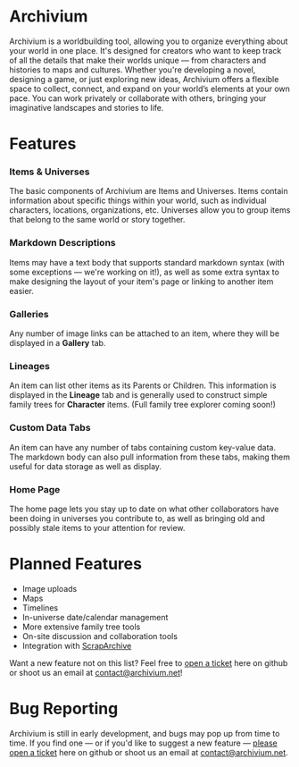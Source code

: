 # Archivium

Archivium is a worldbuilding tool, allowing you to organize everything about your world in one place. 
It's designed for creators who want to keep track of all the details that make their worlds unique — from characters and histories to maps and cultures.
Whether you're developing a novel, designing a game, or just exploring new ideas, 
Archivium offers a flexible space to collect, connect, and expand on your world’s elements at your own pace.
You can work privately or collaborate with others, bringing your imaginative landscapes and stories to life.

# Features

### Items & Universes

The basic components of Archivium are Items and Universes. Items contain information about specific things within your world, such as individual characters, locations, organizations, etc. Universes allow you to group items that belong to the same world or story together.

### Markdown Descriptions

Items may have a text body that supports standard markdown syntax (with some exceptions — we're working on it!), as well as some extra syntax to make designing the layout of your item's page or linking to another item easier.

### Galleries

Any number of image links can be attached to an item, where they will be displayed in a **Gallery** tab.

### Lineages

An item can list other items as its Parents or Children. This information is displayed in the **Lineage** tab and is generally used to construct simple family trees for **Character** items. (Full family tree explorer coming soon!)

### Custom Data Tabs

An item can have any number of tabs containing custom key-value data. The markdown body can also pull information from these tabs, making them useful for data storage as well as display.

### Home Page

The home page lets you stay up to date on what other collaborators have been doing in universes you contribute to, as well as bringing old and possibly stale items to your attention for review.

# Planned Features

- Image uploads
- Maps
- Timelines
- In-universe date/calendar management
- More extensive family tree tools
- On-site discussion and collaboration tools
- Integration with [ScrapArchive](https://scraparchive.com/)

Want a new feature not on this list? Feel free to [open a ticket](https://github.com/JoelNiemela/archivium/issues/new/choose) here on github or shoot us an email at [contact@archivium.net](mailto:contact@archivium.net)!

# Bug Reporting

Archivium is still in early development, and bugs may pop up from time to time. If you find one — or if you'd like to suggest a new feature — [please open a ticket](https://github.com/JoelNiemela/archivium/issues/new/choose) here on github or shoot us an email at [contact@archivium.net](mailto:contact@archivium.net).

